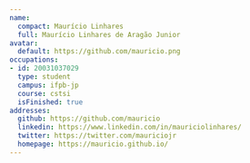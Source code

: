 ```yaml
---
name:
  compact: Maurício Linhares
  full: Maurício Linhares de Aragão Junior
avatar:
  default: https://github.com/mauricio.png
occupations:
- id: 20031037029
  type: student
  campus: ifpb-jp
  course: cstsi
  isFinished: true
addresses:
  github: https://github.com/mauricio
  linkedin: https://www.linkedin.com/in/mauriciolinhares/
  twitter: https://twitter.com/mauriciojr
  homepage: https://mauricio.github.io/
---
```

